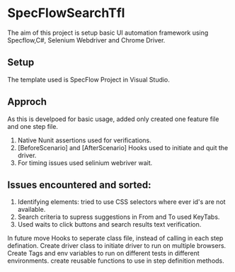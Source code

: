 # SpecFlowSearchTfl

The aim of this project is setup basic UI automation framework using Specflow,C#, Selenium Webdriver and Chrome Driver.

## Setup
The template used is SpecFlow Project in Visual Studio.

## Approch

As this is develpoed for basic usage, added only created one feature file and one step file.
1) Native Nunit assertions used for verifications.
2) [BeforeScenario] and [AfterScenario] Hooks used to initiate and quit the driver.
3) For timing issues used selinium webriver wait.

## Issues encountered and sorted:
1) Identifying elements: tried to use CSS selectors where ever id's are not available.
2) Search criteria to supress  suggestions in From and To used KeyTabs.
3) Used waits to click buttons and search results text verification.

<To-Do>
In future move Hooks to seperate class file, instead of calling in each step defination.
Create driver class to initiate driver to run on multiple browsers.
Create Tags and env variables to run on different tests in different environments.
create reusable functions to use in step definition methods.
